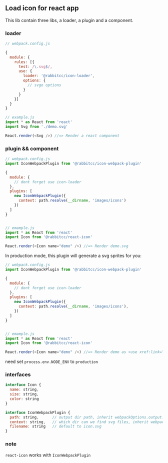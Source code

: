 ## Load icon for react app

This lib contain three libs, a loader, a plugin and a component.

### loader

```js
// webpack.config.js

{
  module: {
    rules: [{
      test: /\.svg$/,
      use: {
        loader: '@rabbitcc/icon-loader',
        options: {
          // svgo options
        }
      }
    }]
  }
}

// example.js
import * as React from 'react'
import Svg from './demo.svg'

React.render(<Svg />) //=> Render a react component
```

### plugin && component

```js
// webpack.config.js
import IconWebpackPlugin from '@rabbitcc/icon-webpack-plugin'

{
  module: {
    // dont forget use icon-loader
  },
  plugins: [
    new IconWebpackPlugin({
      context: path.resolve(__dirname, 'images/icons')
    })
  ]
}


// emample.js
import * as React from 'react'
import Icon from '@rabbitcc/react-icon'

React.render(<Icon name="demo" />) //=> Render demo.svg
```

In production mode, this plugin will generate a svg sprites for you:

```js
// webpack.config.js
import IconWebpackPlugin from '@rabbitcc/icon-webpack-plugin'

{
  module: {
    // dont forget use icon-loader
  },
  plugins: [
    new IconWebpackPlugin({
      context: path.resolve(__dirname, 'images/icons'),
    })
  ]
}


// emample.js
import * as React from 'react'
import Icon from '@rabbitcc/react-icon'

React.render(<Icon name="demo" />) //=> Render demo as <use xref:link="icon.svg#demo" >
```

need set `process.env.NODE_ENV` to `production`

### interfaces

```js
interface Icon {
  name: string,
  size: string,
  color: string
}

interface IconWebpackPlugin {
  path: string,      // output dir path, inherit webpackOptions.output.path
  context: string,   // which dir can we find svg files, inherit webpackOptions.context
  filename: string   // default to icon.svg
}
```

### note

`react-icon` works with `IconWebpackPlugin`
